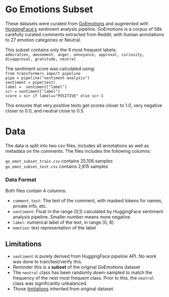 # Go Emotions Subset

These datasets were curated from [GoEmotions](https://ai.googleblog.com/2021/10/goemotions-dataset-for-fine-grained.html) and augmented with [HuggingFace's](https://huggingface.co/blog/sentiment-analysis-python) sentiment analysis pipeline. GoEmotions is a corpus of 58k carefully curated comments extracted from Reddit, with human annotations to 27 emotion categories or Neutral.

This subset contains only the 9 most frequent labels:<br>
`admiration, amusement, anger, annoyance, approval, curiosity, disapproval, gratitude, neutral`

The sentiment score was calculated using:<br>
`from transformers import pipeline`<br>
`pipe = pipeline("sentiment-analysis")`<br>
`sentiment = pipe(text)`<br>
`label =  sentiment["label"]`<br>
`scr = sentiment["label"]`<br>
`score = scr if label=="POSITIVE" else scr-1`<br>

This ensures that very positive texts get scores closer to 1.0, very negative closer to 0.0, and neutral close to 0.5.
# Data

The data is split into two csv files, includes all annotations as well as metadata on the comments. The files includes the following columns:

`go_emot_subset_train.csv` contains 25,106 samples<br>
`go_emot_subset_test.csv` contains 2,815 samples<br>

### Data Format
Both files contain 4 columns:
* `comment_text`: The text of the comment, with masked tokens for names, private info, etc.
* `sentiment`: Float in the range [0,1] calculated by HuggingFace sentiment analysis pipeline. Smaller number means more negative.
* `label`: numerical label of the text, in range [0, 8]
* `emotion`: text representation of the label

## Limitations
* `sentiment` is  purely derived from HuggingFace pipeline API. No work was done to train/test/verify this.
* Reminder this is a **subset** of the original GoEmotions dataset
* The `neutral` class has been randomly down-sampled to match the frequency of the nest most frequent class. Prior to this, the `neutral` class was significantly unbalanced.
* Those [limitations](https://github.com/google-research/google-research/blob/master/goemotions/README.md#disclaimer) inherited from original dataset.
